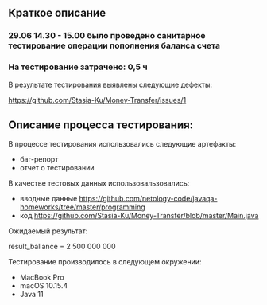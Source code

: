 ## Краткое описание ##


### 29.06 14.30 - 15.00  было проведено санитарное тестирование операции пополнения баланса счета

### На тестирование затрачено: 0,5 ч ###

В результате тестирования выявлены следующие дефекты:

https://github.com/Stasia-Ku/Money-Transfer/issues/1

## Описание процесса тестирования: ##

В процессе тестирования использовались следующие артефакты:

* баг-репорт
* отчет о тестировании

В качестве тестовых данных использовальзовались: 
* вводные данные https://github.com/netology-code/javaqa-homeworks/tree/master/programming
* код https://github.com/Stasia-Ku/Money-Transfer/blob/master/Main.java


Ожидаемый результат: 

result_ballance = 2 500 000 000


Тестирование производилось в следующем окружении: 

+ MacBook Pro
+ macOS 10.15.4
+ Java 11 


